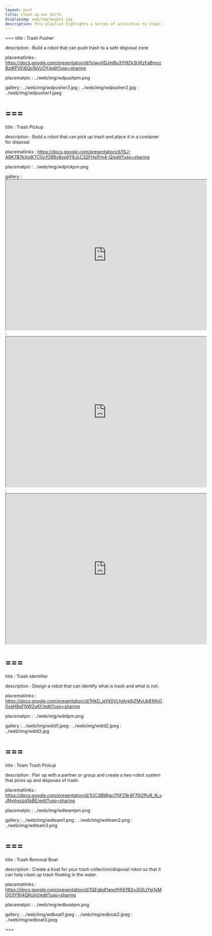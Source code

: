 ```yaml
---
layout: post
title: Clean up our Earth
displayimg: web/img/begin1.jpg
description: This playlist highlights a series of activities to clean up trash around our planet using LEGO WeDo.
---
```


===
title
: Trash Pusher

description
: Build a robot that can push trash to a safe disposal zone

placematlinks
: https://docs.google.com/presentation/d/1oiwv0DJmBu3YI9Zk3UKzFaBmvzBziKPVEj6Qp1bVzOY/edit?usp=sharing

placematpic
: ../web/img/wdpushpm.png

gallery
: ../web/img/wdpusher3.jpg
: ../web/img/wdpusher2.jpg
: ../web/img/wdpusher1.jpeg

===
===
title
: Trash Pickup

description
: Build a robot that can pick up trash and place it in a container for disposal

placematlinks
: https://docs.google.com/presentation/d/1SJ-ARK7B7kXplKTCGcfO98y8zp6Y6JcC32FHsIFm4-Q/edit?usp=sharing

placematpic
: ../web/img/wdpickpm.png

gallery
: <iframe src="https://drive.google.com/file/d/132lQMnbw0-qC6k_o312pZ7vCGr-dEVnv/view?usp=sharing" width="640" height="480"></iframe>
: <iframe src="https://drive.google.com/file/d/1861F8MSTkViwp1SV7tMm8T8S2828opBq/view?usp=sharing" width="640" height="480"></iframe>
: <iframe src="https://drive.google.com/file/d/1SUDVvXiLls1RzApECaanHr-btinjSXhF/view?usp=sharing" width="640" height="480"></iframe>

===
===
title
: Trash Identifier

description
: Design a robot that can identify what is trash and what is not.

placematlinks
: https://docs.google.com/presentation/d/1HkD_ieYit0VLhtArk6jZMvUk81fAjO0vaH9qFNW2vAY/edit?usp=sharing

placematpic
: ../web/img/wdidpm.png

gallery
: ../web/img/wdid1.jpeg
: ../web/img/wdid2.jpeg
: ../web/img/wdid3.jpg

===
===
title
: Team Trash Pickup

description
: Pair up with a partner or group and create a two-robot system that picks up and disposes of trash.

placematlinks
: https://docs.google.com/presentation/d/1UC3BMlgcI7fiFZ9r4F70l2ffuR_N_yJNyjhxszq5kBE/edit?usp=sharing

placematpic
: ../web/img/wdteampm.png

gallery
: ../web/img/wdteam1.png
: ../web/img/wdteam2.png
: ../web/img/wdteam3.png

===
===
title
: Trash Removal Boat

description
: Create a boat for your trash collection/disposal robot so that it can help clean up trash floating in the water.

placematlinks
: https://docs.google.com/presentation/d/1QEgbdl1anofHhEfB2vJ5StJYgi1xMO03Y9jl4QKuInI/edit?usp=sharing

placematpic
: ../web/img/wdboatpm.png

gallery
: ../web/img/wdboat1.jpeg
: ../web/img/wdboat2.jpeg
: ../web/img/wdboat3.jpeg

===
